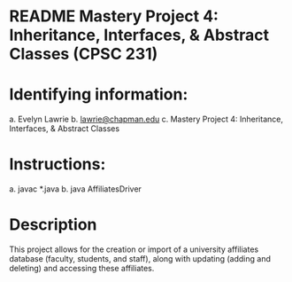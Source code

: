 # README Mastery Project 4: Inheritance, Interfaces, & Abstract Classes (CPSC 231)

# Identifying information:
  a. Evelyn Lawrie
  b. lawrie@chapman.edu
  c. Mastery Project 4: Inheritance, Interfaces, & Abstract Classes

# Instructions:
  a. javac *.java
  b. java AffiliatesDriver

# Description
This project allows for the creation or import of a university affiliates database (faculty, students, and staff), along with updating (adding and deleting) and accessing these affiliates.
